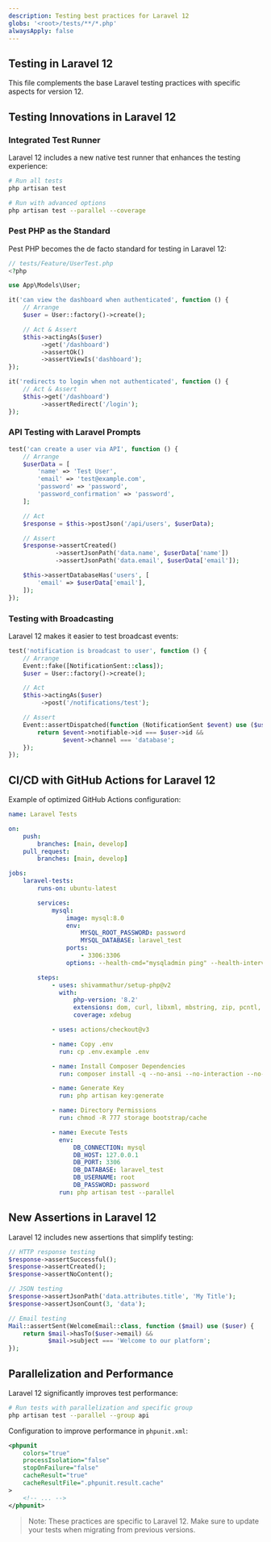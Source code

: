 ```yaml
---
description: Testing best practices for Laravel 12
globs: '<root>/tests/**/*.php'
alwaysApply: false
---
```


## Testing in Laravel 12

This file complements the base Laravel testing practices with specific aspects for version 12.

## Testing Innovations in Laravel 12

### Integrated Test Runner

Laravel 12 includes a new native test runner that enhances the testing experience:

```bash
# Run all tests
php artisan test

# Run with advanced options
php artisan test --parallel --coverage
```

### Pest PHP as the Standard

Pest PHP becomes the de facto standard for testing in Laravel 12:

```php
// tests/Feature/UserTest.php
<?php

use App\Models\User;

it('can view the dashboard when authenticated', function () {
    // Arrange
    $user = User::factory()->create();

    // Act & Assert
    $this->actingAs($user)
         ->get('/dashboard')
         ->assertOk()
         ->assertViewIs('dashboard');
});

it('redirects to login when not authenticated', function () {
    // Act & Assert
    $this->get('/dashboard')
         ->assertRedirect('/login');
});
```

### API Testing with Laravel Prompts

```php
test('can create a user via API', function () {
    // Arrange
    $userData = [
        'name' => 'Test User',
        'email' => 'test@example.com',
        'password' => 'password',
        'password_confirmation' => 'password',
    ];

    // Act
    $response = $this->postJson('/api/users', $userData);

    // Assert
    $response->assertCreated()
             ->assertJsonPath('data.name', $userData['name'])
             ->assertJsonPath('data.email', $userData['email']);

    $this->assertDatabaseHas('users', [
        'email' => $userData['email'],
    ]);
});
```

### Testing with Broadcasting

Laravel 12 makes it easier to test broadcast events:

```php
test('notification is broadcast to user', function () {
    // Arrange
    Event::fake([NotificationSent::class]);
    $user = User::factory()->create();

    // Act
    $this->actingAs($user)
         ->post('/notifications/test');

    // Assert
    Event::assertDispatched(function (NotificationSent $event) use ($user) {
        return $event->notifiable->id === $user->id &&
               $event->channel === 'database';
    });
});
```

## CI/CD with GitHub Actions for Laravel 12

Example of optimized GitHub Actions configuration:

```yaml
name: Laravel Tests

on:
    push:
        branches: [main, develop]
    pull_request:
        branches: [main, develop]

jobs:
    laravel-tests:
        runs-on: ubuntu-latest

        services:
            mysql:
                image: mysql:8.0
                env:
                    MYSQL_ROOT_PASSWORD: password
                    MYSQL_DATABASE: laravel_test
                ports:
                    - 3306:3306
                options: --health-cmd="mysqladmin ping" --health-interval=10s --health-timeout=5s --health-retries=3

        steps:
            - uses: shivammathur/setup-php@v2
              with:
                  php-version: '8.2'
                  extensions: dom, curl, libxml, mbstring, zip, pcntl, pdo, sqlite, pdo_sqlite, mysql, pdo_mysql
                  coverage: xdebug

            - uses: actions/checkout@v3

            - name: Copy .env
              run: cp .env.example .env

            - name: Install Composer Dependencies
              run: composer install -q --no-ansi --no-interaction --no-scripts --no-progress

            - name: Generate Key
              run: php artisan key:generate

            - name: Directory Permissions
              run: chmod -R 777 storage bootstrap/cache

            - name: Execute Tests
              env:
                  DB_CONNECTION: mysql
                  DB_HOST: 127.0.0.1
                  DB_PORT: 3306
                  DB_DATABASE: laravel_test
                  DB_USERNAME: root
                  DB_PASSWORD: password
              run: php artisan test --parallel
```

## New Assertions in Laravel 12

Laravel 12 includes new assertions that simplify testing:

```php
// HTTP response testing
$response->assertSuccessful();
$response->assertCreated();
$response->assertNoContent();

// JSON testing
$response->assertJsonPath('data.attributes.title', 'My Title');
$response->assertJsonCount(3, 'data');

// Email testing
Mail::assertSent(WelcomeEmail::class, function ($mail) use ($user) {
    return $mail->hasTo($user->email) &&
           $mail->subject === 'Welcome to our platform';
});
```

## Parallelization and Performance

Laravel 12 significantly improves test performance:

```bash
# Run tests with parallelization and specific group
php artisan test --parallel --group api
```

Configuration to improve performance in `phpunit.xml`:

```xml
<phpunit
    colors="true"
    processIsolation="false"
    stopOnFailure="false"
    cacheResult="true"
    cacheResultFile=".phpunit.result.cache"
>
    <!-- ... -->
</phpunit>
```

> Note: These practices are specific to Laravel 12. Make sure to update your tests when migrating from previous versions.
